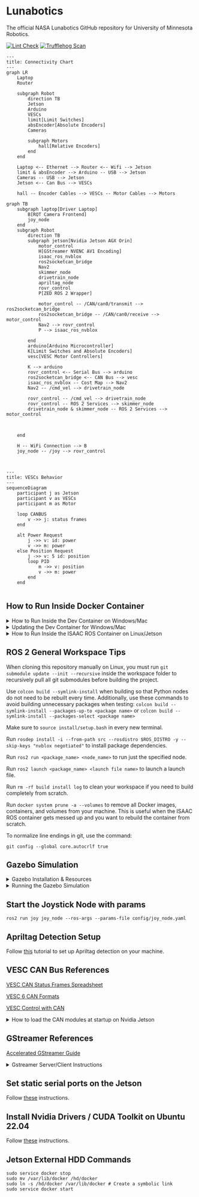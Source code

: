 # Lunabotics

The official NASA Lunabotics GitHub repository for University of Minnesota Robotics.

[![Lint Check](https://github.com/GOFIRST-Robotics/Lunabotics/actions/workflows/linter_check.yml/badge.svg)](https://github.com/GOFIRST-Robotics/Lunabotics/actions/workflows/linter_check.yml) [![Trufflehog Scan](https://github.com/GOFIRST-Robotics/Lunabotics/actions/workflows/trufflehog_scan.yml/badge.svg)](https://github.com/GOFIRST-Robotics/Lunabotics/actions/workflows/trufflehog_scan.yml)

```mermaid
---
title: Connectivity Chart
---
graph LR
    Laptop
    Router

    subgraph Robot
        direction TB
        Jetson
        Arduino
        VESCs
        limit[Limit Switches]
        absEncoder[Absolute Encoders]
        Cameras

        subgraph Motors
            hall[Relative Encoders]
        end
    end

    Laptop <-- Ethernet --> Router <-- Wifi --> Jetson
    limit & absEncoder --> Arduino -- USB --> Jetson
    Cameras -- USB --> Jetson
    Jetson <-- Can Bus --> VESCs 

    hall -- Encoder Cables --> VESCs -- Motor Cables --> Motors
```



```mermaid
graph TB
    subgraph laptop[Driver Laptop]
        B[RQT Camera Frontend]
        joy_node
    end
    subgraph Robot
        direction TB
        subgraph jetson[Nvidia Jetson AGX Orin]
            motor_control
            H[GStreamer NVENC AV1 Encoding]
            isaac_ros_nvblox
            ros2socketcan_bridge
            Nav2
            skimmer_node
            drivetrain_node
            apriltag_node
            rovr_control
            P[ZED ROS 2 Wrapper]

            motor_control -- /CAN/can0/transmit --> ros2socketcan_bridge
            ros2socketcan_bridge -- /CAN/can0/receive --> motor_control
            Nav2 --> rovr_control
            P --> isaac_ros_nvblox

        end
        arduino[Arduino Microcontroller]
        K[Limit Switches and Absolute Encoders]
        vesc[VESC Motor Controllers]

        K --> arduino
        rovr_control <-- Serial Bus --> arduino
        ros2socketcan_bridge <-- CAN Bus --> vesc
        isaac_ros_nvblox -- Cost Map --> Nav2
        Nav2 -- /cmd_vel --> drivetrain_node
    
        rovr_control -- /cmd_vel --> drivetrain_node
        rovr_control -- ROS 2 Services --> skimmer_node
        drivetrain_node & skimmer_node -- ROS 2 Services --> motor_control



    end

    H -- WiFi Connection --> B
    joy_node -- /joy --> rovr_control

    
```

```mermaid
---
title: VESCs Behavior
---
sequenceDiagram
    participant j as Jetson
    participant v as VESCs
    participant m as Motor

    loop CANBUS
        v ->> j: status frames
    end

    alt Power Request
        j ->> v: id: power
        v ->> m: power
    else Position Request
        j ->> v: 5 id: position
        loop PID
            m ->> v: position
            v ->> m: power
        end
    end
    

```


## How to Run Inside Docker Container

<details>
<summary>How to Run Inside the Dev Container on Windows/Mac</summary>
<br>
Open vscode and install the "Dev Containers" extension. Then, with vscode open, press ctrl+shift+p to open the vscode command palette and type "Clone Repository in Container Volume". Select the "Dev Containers: Clone Repository in Container Volume" option, then select "Clone a repository from GitHub in a Container Volume". Search for and select our Lunabotics repository (the repository named "Lunabotics"). If you are cloning the repository directly into the container volume, you do NOT need to clone the repo locally, it will be automatically cloned into the repo.
<br><br>

After opening the container, you can run the following command in the Command Palette (Ctrl + Shift + P) to build the project:
```
Tasks: Run Build Task
```

Or, if your machine does not have an Nvidia GPU or you haven't set it up with [container-toolkit](https://docs.nvidia.com/datacenter/cloud-native/container-toolkit/latest/install-guide.html), run the following commands instead in the Command Palette (Ctrl + Shift + P):
```
Tasks: Configure Default Build Task
Build No GPU Tasks
```

Optionally, traditional "colcon build" commands can be run in the vscode terminal instead of using the Command Palette commands above.
</details>
<details>
<summary>Updating the Dev Container for Windows/Mac</summary>
<br>
If you ever need to rebuild the remote container image, first update the x86_64 and aarch64 images:

```
cd ~/Lunabotics/src/isaac_ros/isaac_ros_common/docker
docker build --build-arg="BASE_IMAGE=osrf/ros:humble-desktop" -f Dockerfile.user -t umnrobotics/devcontainer:x86_64.user .
cd ~/Lunabotics/docker
docker build --build-arg="BASE_IMAGE=umnrobotics/devcontainer:x86_64.user" -f Dockerfile.umn -t umnrobotics/devcontainer:x86_64.user.umn .
docker push umnrobotics/devcontainer:x86_64.user.umn

cd ~/Lunabotics/src/isaac_ros/isaac_ros_common/docker
docker build --build-arg="BASE_IMAGE=arm64v8/ros:humble" -f Dockerfile.user -t umnrobotics/devcontainer:arm64.user .
cd ~/Lunabotics/docker
docker build --build-arg="BASE_IMAGE=umnrobotics/devcontainer:arm64.user" -f Dockerfile.umn -t umnrobotics/devcontainer:arm64.user.umn .
docker push umnrobotics/devcontainer:arm64.user.umn
```

Then, run the following command with the devcontainer cli installed:
```
cd ~/Lunabotics
docker pull umnrobotics/devcontainer:x86_64.user.umn
docker pull umnrobotics/devcontainer:arm64.user.umn

docker manifest rm umnrobotics/devcontainer:latest
docker manifest create umnrobotics/devcontainer:latest --amend umnrobotics/devcontainer:arm64.user.umn --amend umnrobotics/devcontainer:x86_64.user.umn
docker manifest push umnrobotics/devcontainer:latest

docker buildx create --use
devcontainer build --push true --workspace-folder . --platform="linux/amd64,linux/arm64" --image-name "umnrobotics/ros:ros_devcontainer"
```
</details>

<details>
<summary>How to Run Inside the ISAAC ROS Container on Linux/Jetson</summary>
<br>
First, you will need to log in to Nvidia NGC and get an API Key here: https://org.ngc.nvidia.com/setup

Then install Nvidia ngc CLI and make sure it is present in path: https://org.ngc.nvidia.com/setup/installers/cli

Follow the instructions on the website to install and configure ngc.
    
Test the ngc installation by running `ngc` in a new terminal. If it doesn't work, try adding `chmod u+x ngc-cli/ngc` to your `~/.bashrc` file.

Then log in to nvcr with the following command:

```
docker login nvcr.io

Username: $oauthtoken
Password: <Your Key>
```

Run this command to build and enter the isaac ros container
```
./scripts/enter_isaac_ros_container.sh
```

</details>

## ROS 2 General Workspace Tips

When cloning this repository manually on Linux, you must run `git submodule update --init --recursive` inside the workspace folder to recursively pull all git submodules before building the project.

Use `colcon build --symlink-install` when building so that Python nodes do not need to be rebuilt every time.
Additionally, use these commands to avoid building unnecessary packages when testing:
`colcon build --symlink-install --packages-up-to <package name>`
or `colcon build --symlink-install --packages-select <package name>`

Make sure to `source install/setup.bash` in every new terminal.

Run `rosdep install -i --from-path src --rosdistro $ROS_DISTRO -y --skip-keys "nvblox negotiated"` to install package dependencies.

Run `ros2 run <package_name> <node_name>` to run just the specified node.

Run `ros2 launch <package_name> <launch file name>` to launch a launch file.

Run `rm -rf build install log` to clean your workspace if you need to build completely from scratch.

Run `docker system prune -a --volumes` to remove all Docker images, containers, and volumes from your machine. This is useful when the ISAAC ROS container gets messed up and you want to rebuild the container from scratch.

To normalize line endings in git, use the command:
```
git config --global core.autocrlf true
```

## Gazebo Simulation

<details>
<summary>Gazebo Installation & Resources</summary>
<br>
  
Install Gazebo Fortress by running: `sudo apt-get install ros-humble-ros-gz`

More info [here](https://gazebosim.org/docs/garden/ros_installation). Remember that we are using ROS 2 Humble.

Instructions for building the ROS bridge (ros_gz) can be found [here](https://github.com/gazebosim/ros_gz/tree/humble#from-source).

Information about ROS types -> gazebo types can be found [here](https://github.com/gazebosim/ros_gz/blob/ros2/ros_gz_bridge/README.md)
</details>

<details>
<summary>Running the Gazebo Simulation</summary>
<br>
  
To run the Gazebo simulation:
```
colcon build --symlink-install --packages-up-to ros_gz_launch
source install/setup.bash
ros2 launch ros_gz_launch UCF_field.launch.py
```

Then to control the robot, you will need to run:
```
ros2 run teleop_twist_keyboard teleop_twist_keyboard
```
in another terminal to control the robot with your keyboard.

Alternatively, you can run these nodes:
```
ros2 run joy joy_node
ros2 run rovr_control main_control_node
```
to control the robot using a gamepad and our button bindings assigned in the main_control_node.
</details>

## Start the Joystick Node with params

```
ros2 run joy joy_node --ros-args --params-file config/joy_node.yaml
```

## Apriltag Detection Setup

Follow [this](https://github.com/NVIDIA-ISAAC-ROS/isaac_ros_apriltag/blob/main/docs/tutorial-usb-cam.md) tutorial to set up Apriltag detection on your machine.

## VESC CAN Bus References

[VESC CAN Status Frames Spreadsheet](https://github.com/codermonkey42/VESC_CAN)

[VESC 6 CAN Formats](https://vesc-project.com/sites/default/files/imce/u15301/VESC6_CAN_CommandsTelemetry.pdf)

[VESC Control with CAN](https://dongilc.gitbook.io/openrobot-inc/tutorials/control-with-can)

<details>
<summary>How to load the CAN modules at startup on Nvidia Jetson</summary>
<br>

Follow [these](https://docs.nvidia.com/jetson/archives/r36.4/DeveloperGuide/HR/ControllerAreaNetworkCan.html) instructions to enable CAN communication on Nvidia Jetson Orin.

1: Put the following in the `modules.conf` file in `/etc/modules-load.d/`

```
# Load the CAN bus kernel modules
can
can_raw
mttcan
#eof
```

2: Find the file `/etc/modprobe.d/denylist-mttcan.conf` and delete it if it exists (The filename might also be `/etc/modprobe.d/blacklist-mttcan.conf`)

3: Make a script called "can_startup.sh" in the `/root` directory of the system, with the following contents:
```
#! /usr/bin/sh

sudo ip link set can0 up type can bitrate 500000
sudo ip link set can1 up type can bitrate 500000
```

4: Run the command "sudo crontab -e" and add this line to the bottom of the file that appears:

```
@reboot sleep 5 && echo 'robot' | sudo -S sh can_startup.sh 2>&1 | logger -t mycmd
```

And that should work! If it doesn't and you need to read the log output of the crontab, use this command:

```
sudo grep -a 'mycmd' /var/log/syslog
```
</details>

## GStreamer References

[Accelerated GStreamer Guide](https://docs.nvidia.com/jetson/archives/r35.2.1/DeveloperGuide/text/SD/Multimedia/AcceleratedGstreamer.html)

<details>
<summary>Gstreamer Server/Client Instructions</summary>
<br>
To start gstreamer client make sure to add the deepstream layer to the docker layers 

To start the gstreamer client run the following commands:

```bash
colcon build --symlink-install --packages-up-to gstreamer
source install/setup.bash
rqt --force-discover
```

To start the gstreamer server run the following commands:

```bash
colcon build --symlink-install --packages-up-to gstreamer
source install/setup.bash
ros2 run gstreamer server_node
```
</details>

## Set static serial ports on the Jetson

Follow [these](https://msadowski.github.io/linux-static-port/) instructions.

## Install Nvidia Drivers / CUDA Toolkit on Ubuntu 22.04
Follow [these](https://developer.nvidia.com/cuda-12-6-0-download-archive?target_os=Linux&target_arch=x86_64&Distribution=Ubuntu&target_version=22.04&target_type=deb_local) instructions.

## Jetson External HDD Commands

```
sudo service docker stop
sudo mv /var/lib/docker /hd/docker
sudo ln -s /hd/docker /var/lib/docker # Create a symbolic link
sudo service docker start
```
